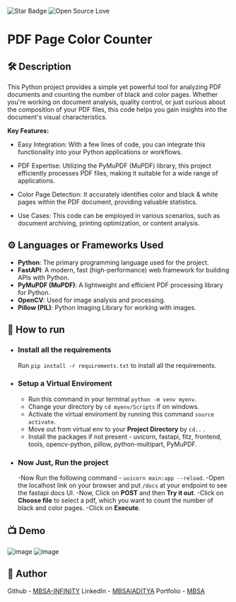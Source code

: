 <!--Please do not remove this part-->
![Star Badge](https://img.shields.io/static/v1?label=%F0%9F%8C%9F&message=If%20Useful&style=style=flat&color=BC4E99)
![Open Source Love](https://badges.frapsoft.com/os/v1/open-source.svg?v=103)

# PDF Page Color Counter

## 🛠️ Description
This Python project provides a simple yet powerful tool for analyzing PDF documents and counting the number of black and color pages. Whether you're working on document analysis, quality control, or just curious about the composition of your PDF files, this code helps you gain insights into the document's visual characteristics.

**Key Features:**

* Easy Integration: With a few lines of code, you can integrate this functionality into your Python applications or workflows.

* PDF Expertise: Utilizing the PyMuPDF (MuPDF) library, this project efficiently processes PDF files, making it suitable for a wide range of applications.

* Color Page Detection: It accurately identifies color and black & white pages within the PDF document, providing valuable statistics.

* Use Cases: This code can be employed in various scenarios, such as document archiving, printing optimization, or content analysis.

## ⚙️ Languages or Frameworks Used
- **Python**: The primary programming language used for the project.
- **FastAPI**: A modern, fast (high-performance) web framework for building APIs with Python.
- **PyMuPDF (MuPDF)**: A lightweight and efficient PDF processing library for Python.
- **OpenCV**: Used for image analysis and processing.
- **Pillow (PIL)**: Python Imaging Library for working with images.

## 🌟 How to run
 - ### Install all the requirements
    Run `pip install -r requirements.txt` to install all the requirements.
 - ### Setup a Virtual Enviroment

   - Run this command in your terminal `python -m venv myenv`.
   - Change your directory by `cd myenv/Scripts` if on windows.
   - Activate the virtual enviroment by running this command `source activate`.
   - Move out from virtual env to your **Project Directory** by `cd..` .
   - Install the packages if not present - uvicorn, fastapi, fitz, frontend, tools, opencv-python, pillow, python-multipart, PyMuPDF.

- ###  Now Just, Run the project
   
   -Now Run the following command - `uvicorn main:app --reload`.
   -Open the localhost link on your browser and put `/docs` at your endpoint to see the fastapi docs UI.
   -Now, Click on **POST** and then **Try it out**.
   -Click on **Choose file** to select a pdf, which you want to count the number of black and color pages.
   -Click on **Execute**.


## 📺 Demo
![image](https://github.com/MBSA-INFINITY/MBSA-Forms/assets/85332648/2200ef81-57de-4619-ba33-4bed2cf31780)
![image](https://github.com/MBSA-INFINITY/MBSA-Forms/assets/85332648/ad83c91d-e140-4f4b-9b30-81b4903f1011)

## 🤖 Author

Github - [MBSA-INFINITY](https://github.com/MBSA-INFINITY)
LinkedIn - [MBSAIADITYA](https://www.linkedin.com/in/mbsaiaditya/)
Portfolio - [MBSA](https://mbsaiaditya.in/)




